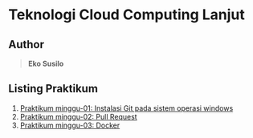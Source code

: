 # Teknologi Cloud Computing Lanjut

## Author

> **Eko Susilo**

## Listing Praktikum

1. [Praktikum minggu-01: Instalasi Git pada sistem operasi windows](minggu-01/README.md)
2. [Praktikum minggu-02: Pull Request ](minggu-02/README.md)
3. [Praktikum minggu-03: Docker](minggu-03/README.md)
